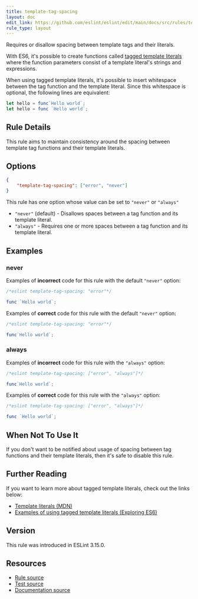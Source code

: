 ```yaml
---
title: template-tag-spacing
layout: doc
edit_link: https://github.com/eslint/eslint/edit/main/docs/src/rules/template-tag-spacing.md
rule_type: layout
---
```


<!--FIXABLE-->

Requires or disallow spacing between template tags and their literals.

With ES6, it's possible to create functions called [tagged template literals](#further-reading) where the function parameters consist of a template literal's strings and expressions.

When using tagged template literals, it's possible to insert whitespace between the tag function and the template literal. Since this whitespace is optional, the following lines are equivalent:

```js
let hello = func`Hello world`;
let hello = func `Hello world`;
```

## Rule Details

This rule aims to maintain consistency around the spacing between template tag functions and their template literals.

## Options

```json
{
    "template-tag-spacing": ["error", "never"]
}
```

This rule has one option whose value can be set to `"never"` or `"always"`

* `"never"` (default) - Disallows spaces between a tag function and its template literal.
* `"always"` - Requires one or more spaces between a tag function and its template literal.

## Examples

### never

Examples of **incorrect** code for this rule with the default `"never"` option:

```js
/*eslint template-tag-spacing: "error"*/

func `Hello world`;
```

Examples of **correct** code for this rule with the default `"never"` option:

```js
/*eslint template-tag-spacing: "error"*/

func`Hello world`;
```

### always

Examples of **incorrect** code for this rule with the `"always"` option:

```js
/*eslint template-tag-spacing: ["error", "always"]*/

func`Hello world`;
```

Examples of **correct** code for this rule with the `"always"` option:

```js
/*eslint template-tag-spacing: ["error", "always"]*/

func `Hello world`;
```

## When Not To Use It

If you don't want to be notified about usage of spacing between tag functions and their template literals, then it's safe to disable this rule.

## Further Reading

If you want to learn more about tagged template literals, check out the links below:

* [Template literals (MDN)](https://developer.mozilla.org/en-US/docs/Web/JavaScript/Reference/Template_literals#Tagged_template_literals)
* [Examples of using tagged template literals (Exploring ES6)](http://exploringjs.com/es6/ch_template-literals.html#_examples-of-using-tagged-template-literals)

## Version

This rule was introduced in ESLint 3.15.0.

## Resources

* [Rule source](https://github.com/eslint/eslint/tree/HEAD/lib/rules/template-tag-spacing.js)
* [Test source](https://github.com/eslint/eslint/tree/HEAD/tests/lib/rules/template-tag-spacing.js)
* [Documentation source](https://github.com/eslint/eslint/tree/HEAD/docs/src/rules/template-tag-spacing.md)
